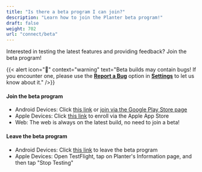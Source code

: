 ```yaml
---
title: "Is there a beta program I can join?"
description: "Learn how to join the Planter beta program!"
draft: false
weight: 702
url: "connect/beta"
---
```


Interested in testing the latest features and providing feedback? Join the beta program!

{{< alert icon="🐛" context="warning" text="Beta builds may contain bugs! If you encounter one, please use the [**Report a Bug**](../contact-us/#report-a-bug) option in [**Settings**](https://planter.garden/settings) to let us know about it." />}}

#### Join the beta program
- Android Devices: Click [this link](https://play.google.com/apps/testing/com.perculacreative.peter.gardenplanner) or [join via the Google Play Store page](https://play.google.com/store/apps/details?id=com.perculacreative.peter.gardenplanner)
- Apple Devices: Click [this link](https://testflight.apple.com/join/zMlYVV7J) to enroll via the Apple App Store
- Web: The web is always on the latest build, no need to join a beta!

#### Leave the beta program
- Android Devices: Click [this link](https://play.google.com/apps/testing/com.perculacreative.peter.gardenplanner) to leave the beta program
- Apple Devices: Open TestFlight, tap on Planter's Information page, and then tap "Stop Testing"
